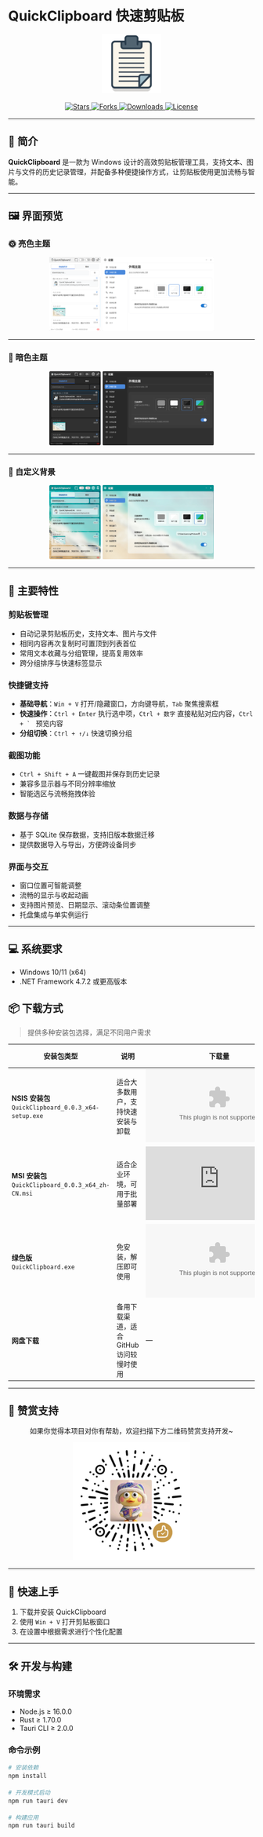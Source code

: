 # QuickClipboard 快速剪贴板

<div align="center">
  <img src="readme-assets/logo.png" alt="QuickClipboard Logo" width="120">
  
  <br>
  
  <div style="margin: 16px 0;">
    <a href="https://github.com/mosheng1/QuickClipboard/stargazers">
      <img src="https://img.shields.io/github/stars/mosheng1/QuickClipboard.svg?style=for-the-badge" alt="Stars">
    </a>
    <a href="https://github.com/mosheng1/QuickClipboard/network/members">
      <img src="https://img.shields.io/github/forks/mosheng1/QuickClipboard.svg?style=for-the-badge" alt="Forks">
    </a>
    <a href="https://github.com/mosheng1/QuickClipboard/releases">
      <img src="https://img.shields.io/github/downloads/mosheng1/QuickClipboard/total.svg?style=for-the-badge" alt="Downloads">
    </a>
    <a href="https://github.com/mosheng1/QuickClipboard/blob/main/LICENSE">
      <img src="https://img.shields.io/github/license/mosheng1/QuickClipboard.svg?style=for-the-badge" alt="License">
    </a>
  </div>
</div>

---

## 📖 简介

**QuickClipboard** 是一款为 Windows 设计的高效剪贴板管理工具，支持文本、图片与文件的历史记录管理，并配备多种便捷操作方式，让剪贴板使用更加流畅与智能。

---

## 🖼 界面预览

### 🌞 亮色主题
<div align="center">
  <img src="readme-assets/main-light.png" alt="主界面预览-亮色" width="20.75%">
  <img src="readme-assets/settings-light.png" alt="设置界面-亮色" width="45%">
</div>

---

### 🌙 暗色主题
<div align="center">
  <img src="readme-assets/main-dark.png" alt="主界面预览-暗色" width="20.75%">
  <img src="readme-assets/settings-dark.png" alt="设置界面-暗色" width="45%">
</div>

---

### 🎨 自定义背景
<div align="center">
  <img src="readme-assets/main-bg.png" alt="主界面预览-自定义背景" width="20.75%">
  <img src="readme-assets/settings-bg.png" alt="设置界面-自定义背景" width="45%">
</div>


---

## 🔑 主要特性

### 剪贴板管理  
- 自动记录剪贴板历史，支持文本、图片与文件  
- 相同内容再次复制时可置顶到列表首位  
- 常用文本收藏与分组管理，提高复用效率  
- 跨分组排序与快速标签显示  

### 快捷键支持  
- **基础导航**：`Win + V` 打开/隐藏窗口，方向键导航，`Tab` 聚焦搜索框  
- **快速操作**：`Ctrl + Enter` 执行选中项，`Ctrl + 数字` 直接粘贴对应内容，``Ctrl + ` `` 预览内容  
- **分组切换**：`Ctrl + ↑/↓` 快速切换分组  

### 截图功能  
- `Ctrl + Shift + A` 一键截图并保存到历史记录  
- 兼容多显示器与不同分辨率缩放  
- 智能选区与流畅拖拽体验  

### 数据与存储  
- 基于 SQLite 保存数据，支持旧版本数据迁移  
- 提供数据导入与导出，方便跨设备同步  

### 界面与交互  
- 窗口位置可智能调整  
- 流畅的显示与收起动画  
- 支持图片预览、日期显示、滚动条位置调整  
- 托盘集成与单实例运行  

---

## 💻 系统要求
- Windows 10/11 (x64)  
- .NET Framework 4.7.2 或更高版本  

## 📦 下载方式

> 提供多种安装包选择，满足不同用户需求

| 安装包类型 | 说明 | 下载量 | 下载链接 |
|------------|------|--------|----------|
| **NSIS 安装包**<br>`QuickClipboard_0.0.3_x64-setup.exe` | 适合大多数用户，支持快速安装与卸载 | ![NSIS 下载量](https://img.shields.io/github/downloads/mosheng1/QuickClipboard/QuickClipboard_0.0.3_x64-setup.exe?label=) | [![下载 NSIS](https://img.shields.io/badge/⬇_下载-NSIS安装包-blue?style=for-the-badge)](https://github.com/mosheng1/QuickClipboard/releases/download/v0.0.3/QuickClipboard_0.0.3_x64-setup.exe) |
| **MSI 安装包**<br>`QuickClipboard_0.0.3_x64_zh-CN.msi` | 适合企业环境，可用于批量部署 | ![MSI 下载量](https://img.shields.io/github/downloads/mosheng1/QuickClipboard/QuickClipboard_0.0.3_x64_zh-CN.msi?label=) | [![下载 MSI](https://img.shields.io/badge/⬇_下载-MSI安装包-green?style=for-the-badge)](https://github.com/mosheng1/QuickClipboard/releases/download/v0.0.3/QuickClipboard_0.0.3_x64_zh-CN.msi) |
| **绿色版**<br>`QuickClipboard.exe` | 免安装，解压即可使用 | ![绿色版 下载量](https://img.shields.io/github/downloads/mosheng1/QuickClipboard/QuickClipboard.exe?label=) | [![下载 绿色版](https://img.shields.io/badge/⬇_下载-绿色版-orange?style=for-the-badge)](https://github.com/mosheng1/QuickClipboard/releases/download/v0.0.3/QuickClipboard.exe) |
| **网盘下载** | 备用下载渠道，适合 GitHub 访问较慢时使用 | — | [![网盘下载](https://img.shields.io/badge/🌐_网盘下载-点击进入-red?style=for-the-badge)](https://www.123912.com/s/A9Ckjv-Vu75v?pwd=UhWA#) |


---

## 💖 赞赏支持

<div align="center">
  <p>如果你觉得本项目对你有帮助，欢迎扫描下方二维码赞赏支持开发~</p>
  <img src="src/assets/wxzsm.png" alt="赞赏码" width="240">
</div>

---

## 🚀 快速上手
1. 下载并安装 QuickClipboard  
2. 使用 `Win + V` 打开剪贴板窗口  
3. 在设置中根据需求进行个性化配置  

---

## 🛠 开发与构建
### 环境需求
- Node.js ≥ 16.0.0  
- Rust ≥ 1.70.0  
- Tauri CLI ≥ 2.0.0  

### 命令示例
```bash
# 安装依赖
npm install

# 开发模式启动
npm run tauri dev

# 构建应用
npm run tauri build
